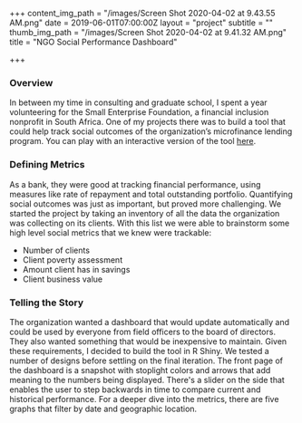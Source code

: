+++
content_img_path = "/images/Screen Shot 2020-04-02 at 9.43.55 AM.png"
date = 2019-06-01T07:00:00Z
layout = "project"
subtitle = ""
thumb_img_path = "/images/Screen Shot 2020-04-02 at 9.41.32 AM.png"
title = "NGO Social Performance Dashboard"

+++
### Overview

In between my time in consulting and graduate school, I spent a year volunteering for the Small Enterprise Foundation, a financial inclusion nonprofit in South Africa. One of my projects there was to build a tool that could help track social outcomes of the organization’s microfinance lending program. You can play with an interactive version of the tool [here](https://walkerkehoe.shinyapps.io/socialperformance/).

### Defining Metrics

As a bank, they were good at tracking financial performance, using measures like rate of repayment and total outstanding portfolio. Quantifying social outcomes was just as important, but proved more challenging. We started the project by taking an inventory of all the data the organization was collecting on its clients. With this list we were able to brainstorm some high level social metrics that we knew were trackable:

* Number of clients
* Client poverty assessment
* Amount client has in savings
* Client business value

### Telling the Story

The organization wanted a dashboard that would update automatically and could be used by everyone from field officers to the board of directors. They also wanted something that would be inexpensive to maintain. Given these requirements, I decided to build the tool in R Shiny. We tested a number of designs before settling on the final iteration. The front page of the dashboard is a snapshot with stoplight colors and arrows that add meaning to the numbers being displayed. There's a slider on the side that enables the user to step backwards in time to compare current and historical performance. For a deeper dive into the metrics, there are five graphs that filter by date and geographic location. 